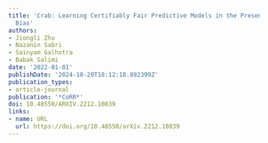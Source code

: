 ```yaml
---
title: 'Crab: Learning Certifiably Fair Predictive Models in the Presence of Selection
  Bias'
authors:
- Jiongli Zhu
- Nazanin Sabri
- Sainyam Galhotra
- Babak Salimi
date: '2022-01-01'
publishDate: '2024-10-29T18:12:18.892399Z'
publication_types:
- article-journal
publication: '*CoRR*'
doi: 10.48550/ARXIV.2212.10839
links:
- name: URL
  url: https://doi.org/10.48550/arXiv.2212.10839
---
```


